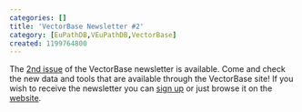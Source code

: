 ```yaml
---
categories: []
title: 'VectorBase Newsletter #2'
category: [EuPathDB,VEuPathDB,VectorBase]
created: 1199764800
---
```

The <a href="/newsletters/issue-2">2nd issue</a> of the VectorBase newsletter is available. Come and check the new data and tools that are available through the VectorBase site!
If you wish to receive the newsletter you can <a href=http://mail.vectorbase.org:/mailman/listinfo/newsletter>sign up</a> or just browse it on the <a href="/newsletters">website</a>.
